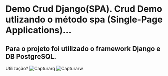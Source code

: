 # Demo Crud Django(SPA). Crud Demo utlizando o método spa (Single-Page Applications)...
## Para o projeto foi utilizado o framework Django e DB PostgreSQL.
Utilização?
![Capturarq](https://user-images.githubusercontent.com/69087075/110227932-d3209e80-7edb-11eb-921f-d1ea5a2a9dbc.PNG)
![Capturarw](https://user-images.githubusercontent.com/69087075/110227961-f9463e80-7edb-11eb-9f69-a0bd242568c5.PNG)
